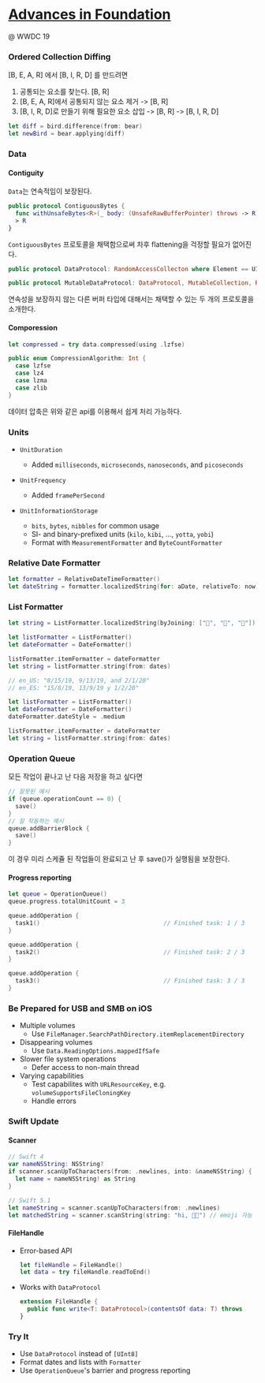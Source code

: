 # [Advances in Foundation](https://developer.apple.com/videos/play/wwdc2019/723/)

@ WWDC 19



### Ordered Collection Diffing

[B, E, A, R] 에서 [B, I, R, D] 를 만드려면

1. 공통되는 요소를 찾는다. [B, R]
2. [B, E, A, R]에서 공통되지 않는 요소 제거 -> [B, R]
3. [B, I, R, D]로 만들기 위해 필요한 요소 삽입 -> [B, R] -> [B, I, R, D]



```swift
let diff = bird.difference(from: bear)
let newBird = bear.applying(diff)
```



### Data

#### Contiguity

`Data`는 연속적임이 보장된다.

```swift
public protocol ContiguousBytes {
  func withUnsafeBytes<R>(_ body: (UnsafeRawBufferPointer) throws -> R) rethrows -
  > R
}
```

`ContiguousBytes` 프로토콜을 채택함으로써 차후 flattening을 걱정할 필요가 없어진다.

```swift
public protocol DataProtocol: RandomAccessCollecton where Element == UInt8, ... { }

public protocol MutableDataProtocol: DataProtocol, MutableCollection, RangeReplaceableCollection { }
```

연속성을 보장하지 않는 다른 버퍼 타입에 대해서는 채택할 수 있는 두 개의 프로토콜을 소개한다.

#### Comporession

```swift
let compressed = try data.compressed(using .lzfse)

public enum CompressionAlgorithm: Int {
  case lzfse
  case lz4
  case lzma
  case zlib
}
```

데이터 압축은 위와 같은 api를 이용해서 쉽게 처리 가능하다. 



### Units

* `UnitDuration`
  * Added `milliseconds`, `microseconds`, `nanoseconds`, and `picoseconds`
* `UnitFrequency`
  * Added `framePerSecond`

* `UnitInformationStorage`
  * `bits`, `bytes`, `nibbles` for common usage
  * SI- and binary-prefixed units (`kilo`, `kibi`, ..., `yotta`, `yobi`)
  * Format with `MeasurementFormatter` and `ByteCountFormatter`



### Relative Date Formatter

```swift
let formatter = RelativeDateTimeFormatter()
let dateString = formatter.localizedString(for: aDate, relativeTo: now)
```



### List Formatter

```swift
let string = ListFormatter.localizedString(byJoining: ["🐶", "🐷", "🦄"])
```

```swift
let listFormatter = ListFormatter()
let dateFormatter = DateFormatter()

listFormatter.itemFormatter = dateFormatter
let string = listFormatter.string(from: dates)

// en_US: "8/15/19, 9/13/19, and 2/1/20"
// en_ES: "15/8/19, 13/9/19 y 1/2/20"
```

```swift
let listFormatter = ListFormatter()
let dateFormatter = DateFormatter()
dateFormatter.dateStyle = .medium

listFormatter.itemFormatter = dateFormatter
let string = listFormatter.string(from: dates)
```



### Operation Queue

모든 작업이 끝나고 난 다음 저장을 하고 싶다면

```swift
// 잘못된 예시
if (queue.operationCount == 0) {
  save()
}
// 잘 작동하는 예시
queue.addBarrierBlock {
  save()
}
```

이 경우 미리 스케쥴 된 작업들이 완료되고 난 후 save()가 실행됨을 보장한다.



#### Progress reporting

```swift
let queue = OperationQueue()
queue.progress.totalUnitCount = 3

queue.addOperation {
  task1()									// Finished task: 1 / 3
}

queue.addOperation {
  task2()									// Finished task: 2 / 3
}

queue.addOperation {
  task3()									// Finished task: 3 / 3
}
```



### Be Prepared for USB and SMB on iOS

* Multiple volumes
  * Use `FileManager.SearchPathDirectory.itemReplacementDirectory`
* Disappearing volumes
  * Use `Data.ReadingOptions.mappedIfSafe`
* Slower file system operations
  * Defer access to non-main thread
* Varying capabilities
  * Test capabilites with `URLResourceKey`, e.g. `volumeSupportsFileCloningKey`
  * Handle errors



### Swift Update

#### Scanner

```swift
// Swift 4
var nameNSString: NSString?
if scanner.scanUpToCharacters(from: .newlines, into: &nameNSString) {
  let name = nameNSString! as String
}

// Swift 5.1
let nameString = scanner.scanUpToCharacters(from: .newlines)
let matchedString = scanner.scanString(string: "hi, 👩‍💻") // emoji 가능
```

#### FileHandle

* Error-based API

  ```swift
  let fileHandle = FileHandle()
  let data = try fileHandle.readToEnd()
  ```

* Works with `DataProtocol`

  ```swift
  extension FileHandle {
    public func write<T: DataProtocol>(contentsOf data: T) throws
  }
  ```



### Try It

* Use `DataProtocol` instead of `[UInt8]`
* Format dates and lists with `Formatter`
* Use `OperationQueue`'s barrier and progress reporting

